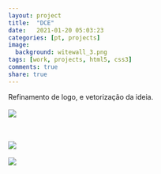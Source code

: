 ```yaml
---
layout: project
title:  "DCE"
date:   2021-01-20 05:03:23
categories: [pt, projects]
image:
  background: witewall_3.png
tags: [work, projects, html5, css3]
comments: true
share: true
---
```

Refinamento de logo, e vetorização da ideia.
<br/>
<br>
<a href="{{ site.url }}/images/posts/d7a1b824390821.56333652315b4.jpg" target="_new">
	<img src="{{ site.url }}/images/posts/d7a1b824390821.56333652315b4.jpg">
</a>

<br/>
<br>
<a href="{{ site.url }}/images/posts/52cff324390821.563336522de21.png" target="_new">
	<img src="{{ site.url }}/images/posts/52cff324390821.563336522de21.png">
</a>

<br/>
<br>
<a href="{{ site.url }}/images/posts/b0825f24390821.563336522881b.jpg" target="_new">
	<img src="{{ site.url }}/images/posts/b0825f24390821.563336522881b.jpg">
</a>